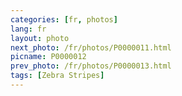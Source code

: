 ```yaml
---
categories: [fr, photos]
lang: fr
layout: photo
next_photo: /fr/photos/P0000011.html
picname: P0000012
prev_photo: /fr/photos/P0000013.html
tags: [Zebra Stripes]
---
```

